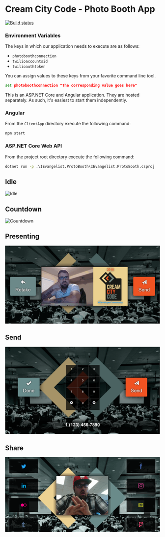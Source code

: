 # Cream City Code - Photo Booth App

[![Build status](https://davidpine.visualstudio.com/IEvangelist.PhotoBooth/_apis/build/status/1?branch=master)](https://davidpine.visualstudio.com/IEvangelist.PhotoBooth/_build/latest?definitionId=1&branch=master)

### Environment Variables

The keys in which our application needs to execute are as follows:

 - `photoboothconnection`
 - `twilioaccountsid`
 - `twilioauthtoken`

You can assign values to these keys from your favorite command line tool.

```cmd
set photoboothconnection "The corresponding value goes here"
```

This is an ASP.NET Core and Angular application. They are hosted separately. As such, it's easiest to start them independently.

### Angular

From the `ClientApp` directory execute the following command:

```cmd
npm start
```

### ASP.NET Core Web API

From the project root directory execute the following command:

```cmd
dotnet run -p .\IEvangelist.ProtoBooth\IEvangelist.ProtoBooth.csproj
```

## Idle

![Idle](images/idle.gif)

## Countdown

![Countdown](images/countdown.gif)

## Presenting

![Presenting](images/presenting.gif)

## Send

![Send](images/send.png)

## Share

![Share](images/share.gif)